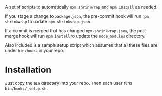 A set of scripts to automatically `npm shrinkwrap` and `npm install` as needed.

If you stage a change to `package.json`, the pre-commit hook will run `npm shrinkwrap` to update `npm-shrinkwrap.json`.

If a commit is merged that has changed `npm-shrinkwrap.json`, the post-merge hook will run `npm install` to update the `node_modules` directory.

Also included is a sample setup script which assumes that all these files are under `bin/hooks` in your repo.

# Installation

Just copy the `bin` directory into your repo. Then each user runs `bin/hooks/_setup.sh`.
